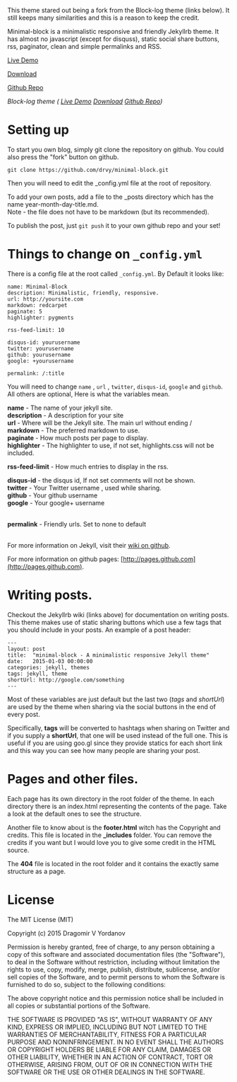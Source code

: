 This theme stared out being a fork from the Block-log theme (links below). It still keeps many similarities and this is a reason to keep the credit.

Minimal-block is a minimalistic responsive and friendly Jekyllrb theme. It has almost no javascript (except for disquss), static social share buttons, rss, paginator, clean and simple permalinks and RSS.


[Live Demo](http://drvy.net/blog/)

[Download](https://github.com/drvy/minimal-block/archive/master.zip)

[Github Repo](https://github.com/drvy/minimal-block)

*Block-log theme (
[Live Demo](http://anandu.info/block-log)
[Download](https://github.com/anandubajith/block-log/archive/master.zip)
[Github Repo](https://github.com/anandubajith/block-log))*


Setting up
====================
To start you own blog, simply git clone the repository on github. You could also press the "fork" button on github.
<pre><code>git clone https://github.com/drvy/minimal-block.git</code></pre>
Then you will need to edit the _config.yml file at the root of repository.

To add your own posts, add a file to the _posts directory which has the name year-month-day-title.md.
<br>Note - the file does not have to be markdown (but its recommended).

To publish the post, just <code>git push</code> it to your own github repo and your set!


Things to change on `_config.yml`
====================
There is a config file at the root called `_config.yml`. By Default it looks like:

    name: Minimal-Block
    description: Minimalistic, friendly, responsive.
    url: http://yoursite.com
    markdown: redcarpet
    paginate: 5
    highlighter: pygments

    rss-feed-limit: 10

    disqus-id: yourusername
    twitter: yourusername
    github: yourusername
    google: +yourusername

    permalink: /:title

You will need to change <code>name</code> , <code>url</code> , <code>twitter</code>, <code>disqus-id</code>, <code>google</code> and <code>github</code>. All others are optional, Here is what the variables mean.<br>

**name** - The name of your jekyll site.<br>
**description** - A description for your site<br>
**url** - Where will be the Jekyll site. The main url without ending /<br>
**markdown** - The preferred markdown to use.<br>
**paginate** - How much posts per page to display.<br>
**highlighter** - The highlighter to use, if not set, highlights.css will not be included.<br>

**rss-feed-limit** - How much entries to display in the rss.

**disqus-id** - the disqus id, If not set comments will not be shown.<br>
**twitter** - Your Twitter username , used while sharing.<br>
**github** - Your github username<br>
**google** - Your google+ username<br><br>

**permalink** - Friendly urls. Set to none to default<br><br>

For more information on Jekyll, visit their [wiki on github](https://github.com/mojombo/jekyll/wiki).

For more information on github pages: [http://pages.github.com](http://pages.github.com).


Writing posts.
====================
Checkout the Jekyllrb wiki (links above) for documentation on writing posts. This theme
makes use of static sharing buttons which use a few tags that you should include in your posts.
An example of a post header:

    ---
    layout: post
    title:  "minimal-block - A minimalistic responsive Jekyll theme"
    date:   2015-01-03 00:00:00
    categories: jekyll, themes
    tags: jekyll, theme
    shortUrl: http://google.com/something
    ---

Most of these variables are just default but the last two (*tags* and *shortUrl*) are used by the theme when sharing via
the social buttons in the end of every post.

Specifically, **tags** will be converted to hashtags when sharing on Twitter and if you supply a
**shortUrl**, that one will be used instead of the full one. This is useful if you are using goo.gl since
they provide statics for each short link and this way you can see how many people are sharing your post.


Pages and other files.
====================
Each page has its own directory in the root folder of the theme. In each directory there is an index.html
representing the contents of the page. Take a look at the default ones to see the structure.

Another file to know about is the **footer.html** witch has the Copyright and credits. This file is
located in the **_includes** folder. You can remove the credits if you want but I would love you
to give some credit in the HTML source.

The **404** file is located in the root folder and it contains the exactly same structure
as a page.

License
====================
The MIT License (MIT)

Copyright (c) 2015 Dragomir V Yordanov

Permission is hereby granted, free of charge, to any person obtaining a copy
of this software and associated documentation files (the "Software"), to deal
in the Software without restriction, including without limitation the rights
to use, copy, modify, merge, publish, distribute, sublicense, and/or sell
copies of the Software, and to permit persons to whom the Software is
furnished to do so, subject to the following conditions:

The above copyright notice and this permission notice shall be included in all
copies or substantial portions of the Software.

THE SOFTWARE IS PROVIDED "AS IS", WITHOUT WARRANTY OF ANY KIND, EXPRESS OR
IMPLIED, INCLUDING BUT NOT LIMITED TO THE WARRANTIES OF MERCHANTABILITY,
FITNESS FOR A PARTICULAR PURPOSE AND NONINFRINGEMENT. IN NO EVENT SHALL THE
AUTHORS OR COPYRIGHT HOLDERS BE LIABLE FOR ANY CLAIM, DAMAGES OR OTHER
LIABILITY, WHETHER IN AN ACTION OF CONTRACT, TORT OR OTHERWISE, ARISING FROM,
OUT OF OR IN CONNECTION WITH THE SOFTWARE OR THE USE OR OTHER DEALINGS IN THE
SOFTWARE.
